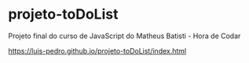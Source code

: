 # projeto-toDoList
 Projeto final do curso de JavaScript do Matheus Batisti - Hora de Codar

https://luis-pedro.github.io/projeto-toDoList/index.html
